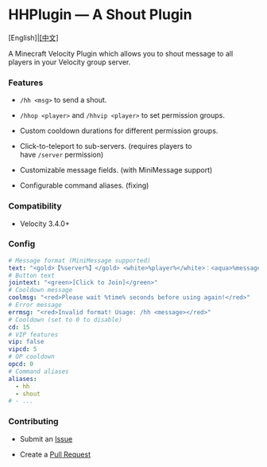 # HHPlugin — A Shout Plugin

[English]|[[中文]](https://github.com/dly0331/HHPlugin)

A Minecraft Velocity Plugin which allows you to shout message to all players in your Velocity group server.

### Features

* `/hh <msg>` to send a shout.

* `/hhop <player>` and `/hhvip <player>` to set permission groups.

* Custom cooldown durations for different permission groups.

* Click-to-teleport to sub-servers. (requires players to have `/server` permission)

* Customizable message fields. (with MiniMessage support)

* Configurable command aliases. (fixing)

### Compatibility

* Velocity 3.4.0+

### Config

```yml
# Message format (MiniMessage supported)
text: "<gold>【%server%】</gold> <white>%player%</white>：<aqua>%message%</aqua>"
# Button text
jointext: "<green>[Click to Join]</green>"
# Cooldown message
coolmsg: "<red>Please wait %time% seconds before using again!</red>"
# Error message
errmsg: "<red>Invalid format! Usage: /hh <message></red>"
# Cooldown (set to 0 to disable)
cd: 15
# VIP features
vip: false
vipcd: 5
# OP cooldown
opcd: 0
# Command aliases
aliases:
  - hh
  - shout
# - ...
```

### Contributing

* Submit an [Issue](https://github.com/dly0331/hhplugin/issues)

* Create a [Pull Request](https://github.com/dly0331/hhplugin/pulls)
